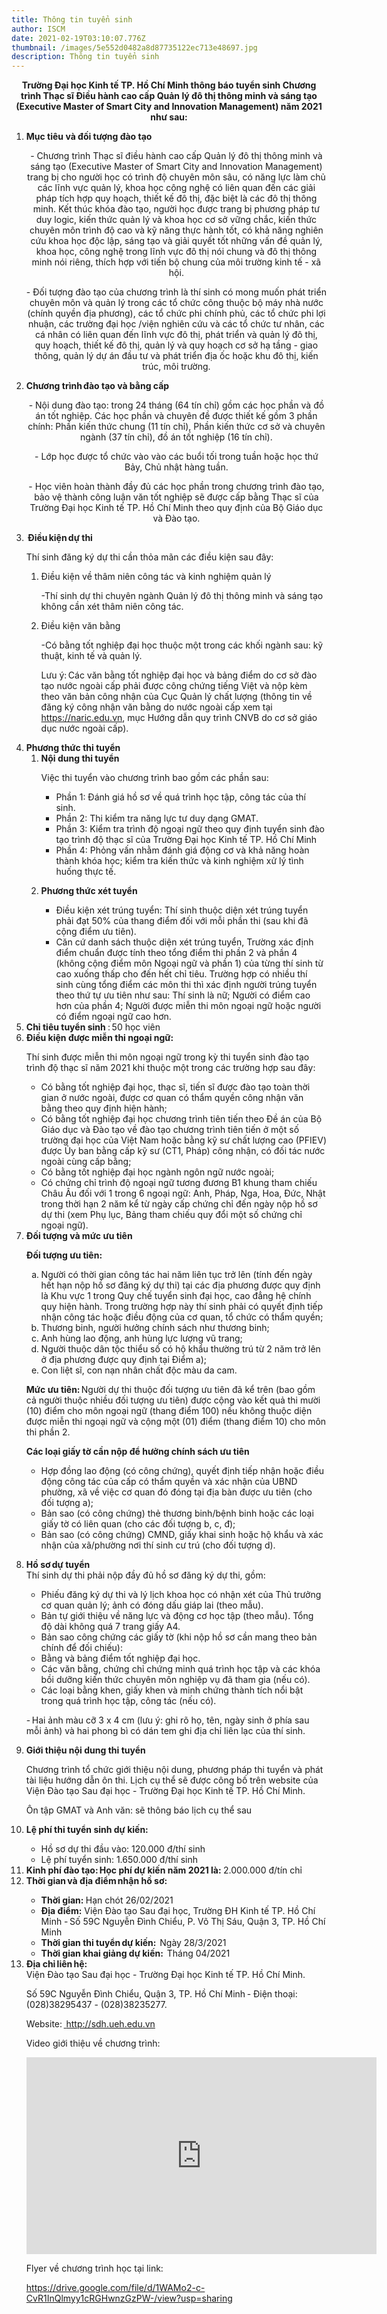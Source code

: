 ```yaml
---
title: Thông tin tuyển sinh
author: ISCM
date: 2021-02-19T03:10:07.776Z
thumbnail: /images/5e552d0482a8d87735122ec713e48697.jpg
description: Thông tin tuyển sinh
---
```

<p align="center"> 
<b>Trường Đại học Kinh tế TP. Hồ Chí Minh thông báo tuyển sinh Chương trình Thạc sĩ Điều hành cao cấp Quản lý đô thị thông minh và sáng tạo (Executive Master of Smart City and Innovation Management) năm 2021 như sau: </b>
<ol>
  <li><strong> Mục tiêu và đối tượng đào tạo  </strong></li>
<p align='center'>- Chương trình Thạc sĩ điều hành cao cấp Quản lý đô thị thông minh và sáng tạo (Executive Master of Smart City and Innovation Management) trang bị cho người học có trình độ chuyên môn sâu, có năng lực làm chủ các lĩnh vực quản lý, khoa học công nghệ có liên quan đến các giải pháp tích hợp quy hoạch, thiết kế đô thị, đặc biệt là các đô thị thông minh. Kết thúc khóa đào tạo, người học được trang bị phương pháp tư duy logic, kiến thức quản lý và khoa học cơ sở vững chắc, kiến thức chuyên môn trình độ cao và kỹ năng thực hành tốt, có khả năng nghiên cứu khoa học độc lập, sáng tạo và giải quyết tốt những vấn đề quản lý, khoa học, công nghệ trong lĩnh vực đô thị nói chung và đô thị thông minh nói riêng, thích hợp với tiến bộ chung của môi trường kinh tế - xã hội. </p>

<p align='center'> - Đối tượng đào tạo của chương trình là thí sinh có mong muốn phát triển chuyên môn và quản lý trong các tổ chức công thuộc bộ máy nhà nước (chính quyền địa phương), các tổ chức phi chính phủ, các tổ chức phi lợi nhuận, các trường đại học /viện nghiên cứu và các tổ chức tư nhân, các cá nhân có liên quan đến lĩnh vực đô thị, phát triển và quản lý đô thị, quy hoạch, thiết kế đô thị, quản lý và quy hoạch cơ sở hạ tầng - giao thông, quản lý dự án đầu tư và phát triển địa ốc hoặc khu đô thị, kiến trúc, môi trường. </p>

<li><strong>Chương trình đào tạo và bằng cấp</strong></li>

<p align='center'>- Nội dung đào tạo: trong 24 tháng (64 tín chỉ) gồm các học phần và đồ án tốt nghiệp. Các học phần và chuyên đề được thiết kế gồm 3 phần chính: Phần kiến thức chung (11 tín chỉ), Phần kiến thức cơ sở và chuyên ngành (37 tín chỉ), đồ án tốt nghiệp (16 tín chỉ). 
</p>

<p align='center'>- Lớp học được tổ chức vào vào các buổi tối trong tuần hoặc học thứ Bảy, Chủ nhật hàng tuần. </p>

<p align='center'>- Học viên hoàn thành đầy đủ các học phần trong chương trình đào tạo, bảo vệ thành công luận văn tốt nghiệp sẽ được cấp bằng Thạc sĩ của Trường Đại học Kinh tế TP. Hồ Chí Minh theo quy định của Bộ Giáo dục và Đào tạo. </p>

<li> <strong> Điều kiện dự thi </strong>

Thí sinh đăng ký dự thi cần thỏa mãn các điều kiện sau đây:

<ol>
<li>Điều kiện về thâm niên công tác và kinh nghiệm quản lý </li> 
</li>

<dl>-Thí sinh dự thi chuyên ngành Quản lý đô thị thông minh và sáng tạo không cần xét thâm niên công tác. 
</dl>

<li> Điều kiện văn bằng 
</li>

<dl>-Có bằng tốt nghiệp đại học thuộc một trong các khối ngành sau: kỹ thuật, kinh tế và quản lý. 
</dl>

<dl>Lưu ý: Các văn bằng tốt nghiệp đại học và bảng điểm do cơ sở đào tạo nước ngoài cấp phải được công chứng tiếng Việt và nộp kèm theo văn bản công nhận của Cục Quản lý chất lượng (thông tin về đăng ký công nhận văn bằng do nước ngoài cấp xem tại <a href="https://naric.edu.vn">https://naric.edu.vn</a>, mục Hướng dẫn quy trình CNVB do cơ sở giáo dục nước ngoài cấp). 
</dl>
</ol>

<li> <strong>Phương thức thi tuyển</strong>

<ol> <li> <strong>Nội dung thi tuyển</strong> 
</li>

<dl> Việc thi tuyển vào chương trình bao gồm các phần sau:

* Phần 1: Đánh giá hồ sơ về quá trình học tập, công tác của thí sinh.
* Phần 2: Thi kiểm tra năng lực tư duy dạng GMAT.
* Phần 3: Kiểm tra trình độ ngoại ngữ theo quy định tuyển sinh đào tạo trình độ thạc sĩ của Trường Đại học Kinh tế TP. Hồ Chí Minh
* Phần 4: Phỏng vấn nhằm đánh giá động cơ và khả năng hoàn thành khóa học; kiểm tra kiến thức và kinh nghiệm xử lý tình huống thực tế.

</dl>

<li> <strong> Phương thức xét tuyển </strong> </li>

* Điều kiện xét trúng tuyển: Thí sinh thuộc diện xét trúng tuyển phải đạt 50% của thang điểm đối với mỗi phần thi (sau khi đã cộng điểm ưu tiên).
* Căn cứ danh sách thuộc diện xét trúng tuyển, Trường xác định điểm chuẩn được tính theo tổng điểm thi phần 2 và phần 4 (không cộng điểm môn Ngoại ngữ và phần 1) của từng thí sinh từ cao xuống thấp cho đến hết chỉ tiêu. Trường hợp có nhiều thí sinh cùng tổng điểm các môn thi thì xác định người trúng tuyển theo thứ tự ưu tiên như sau: Thí sinh là nữ; Người có điểm cao hơn của phần 4; Người được miễn thi môn ngoại ngữ hoặc người có điểm ngoại ngữ cao hơn.

</ol>

<li> <strong> Chỉ tiêu tuyển sinh </strong> : 50 học viên </li>

<li> <strong> Điều kiện được miễn thi ngoại ngữ:</strong>

Thí sinh được miễn thi môn ngoại ngữ trong kỳ thi tuyển sinh đào tạo trình độ thạc sĩ năm 2021 khi thuộc một trong các trường hợp sau đây:

* Có bằng tốt nghiệp đại học, thạc sĩ, tiến sĩ được đào tạo toàn thời gian ở nước ngoài, được cơ quan có thẩm quyền công nhận văn bằng theo quy định hiện hành;
* Có bằng tốt nghiệp đại học chương trình tiên tiến theo Đề án của Bộ Giáo dục và Đào tạo về đào tạo chương trình tiên tiến ở một số trường đại học của Việt Nam hoặc bằng kỹ sư chất lượng cao (PFIEV) được Ủy ban bằng cấp kỹ sư (CT1, Pháp) công nhận, có đối tác nước ngoài cùng cấp bằng;
* Có bằng tốt nghiệp đại học ngành ngôn ngữ nước ngoài;
* Có chứng chỉ trình độ ngoại ngữ tương đương B1 khung tham chiếu Châu Âu đối với 1 trong 6 ngoại ngữ: Anh, Pháp, Nga, Hoa, Đức, Nhật trong thời hạn 2 năm kể từ ngày cấp chứng chỉ đến ngày nộp hồ sơ dự thi (xem Phụ lục, Bảng tham chiếu quy đổi một số chứng chỉ ngoại ngữ).

</li>
<li><strong> Đối tượng và mức ưu tiên </strong>
<dl><strong>
Đối tượng ưu tiên:</strong> 
<dl>

<ol type='a'>
<li>Người có thời gian công tác hai năm liên tục trở lên (tính đến ngày hết hạn nộp hồ sơ đăng ký dự thi) tại các địa phương được quy định là Khu vực 1 trong Quy chế tuyển sinh đại học, cao đẳng hệ chính quy hiện hành. Trong trường hợp này thí sinh phải có quyết định tiếp nhận công tác hoặc điều động của cơ quan, tổ chức có thẩm quyền;  
</li>

<li>Thương binh, người hưởng chính sách như thương binh; 
</li>

<li> Anh hùng lao động, anh hùng lực lượng vũ trang; 
</li>

<li>Người thuộc dân tộc thiểu số có hộ khẩu thường trú từ 2 năm trở lên ở địa phương được quy định tại Điểm a); </li>

<li>Con liệt sĩ, con nạn nhân chất độc màu da cam.</li>
</ol>

<dl> <strong>Mức ưu tiên: </strong>Người dự thi thuộc đối tượng ưu tiên đã kể trên (bao gồm cả người thuộc nhiều đối tượng ưu tiên) được cộng vào kết quả thi mười (10) điểm cho môn ngoại ngữ (thang điểm 100) nếu không thuộc diện được miễn thi ngoại ngữ và cộng một (01) điểm (thang điểm 10) cho môn thi phần 2. 
</dl>

<dl> <strong>Các loại giấy tờ cần nộp để hưởng chính sách ưu tiên </strong></dl>

<ul> 
<li>Hợp đồng lao động (có công chứng), quyết định tiếp nhận hoặc điều động công tác của cấp có thẩm quyền và xác nhận của UBND phường, xã về việc cơ quan đó đóng tại địa bàn được ưu tiên (cho đối tượng a); 
</li>

<li>Bản sao (có công chứng) thẻ thương binh/bệnh binh hoặc các loại giấy tờ có liên quan (cho các đối tượng b, c, đ); 
</li>

<li>Bản sao (có công chứng) CMND, giấy khai sinh hoặc hộ khẩu và xác nhận của xã/phường nơi thí sinh cư trú (cho đối tượng d).</li>
</ul>
</li>

<li> <strong>Hồ sơ dự tuyển 
</strong> </li

Thí sinh dự thi phải nộp đầy đủ hồ sơ đăng ký dự thi, gồm:

* Phiếu đăng ký dự thi và lý lịch khoa học có nhận xét của Thủ trưởng cơ quan quản lý; ảnh có đóng dấu giáp lai (theo mẫu).
* Bản tự giới thiệu về năng lực và động cơ học tập (theo mẫu). Tổng độ dài không quá 7 trang giấy A4.
* Bản sao công chứng các giấy tờ (khi nộp hồ sơ cần mang theo bản chính để đối chiếu):
* Bằng và bảng điểm tốt nghiệp đại học.
* Các văn bằng, chứng chỉ chứng minh quá trình học tập và các khóa bồi dưỡng kiến thức chuyên môn nghiệp vụ đã tham gia (nếu có).
* Các loại bằng khen, giấy khen và minh chứng thành tích nổi bật trong quá trình học tập, công tác (nếu có).

\- Hai ảnh màu cỡ 3 x 4 cm (lưu ý: ghi rõ họ, tên, ngày sinh ở phía sau mỗi ảnh) và hai phong bì có dán tem ghi địa chỉ liên lạc của thí sinh.

<li> <strong>Giới thiệu nội dung thi tuyển</strong> </li>

<dl>Chương trình tổ chức giới thiệu nội dung, phương pháp thi tuyển và phát tài liệu hướng dẫn ôn thi. Lịch cụ thể sẽ được công bố trên website của Viện Đào tạo Sau đại học - Trường Đại học Kinh tế TP. Hồ Chí Minh.

Ôn tập GMAT và Anh văn: sẽ thông báo lịch cụ thể sau

</dl>

<li> <strong>Lệ phí thi tuyển sinh dự kiến: </strong> </li>

* Hồ sơ dự thi đầu vào: 120.000 đ/thí sinh
* Lệ phí tuyển sinh: 1.650.000 đ/thí sinh

<li> <strong> Kinh phí đào tạo: Học phí dự kiến năm 2021 là: </strong>2.000.000 đ/tín chỉ </li>

<li><strong> Thời gian và địa điểm nhận hồ sơ:</strong></li>
<ul> 
<li><strong>Thời gian: </strong>
Hạn chót 26/02/2021 
</li>
<li><strong>Địa điểm:</strong> Viện Đào tạo Sau đại học, Trường ĐH Kinh tế TP. Hồ Chí Minh - Số 59C Nguyễn Đình Chiểu, P. Võ Thị Sáu, Quận 3, TP. Hồ Chí Minh</li>

<li><strong>Thời gian thi tuyển dự kiến: </strong> Ngày 28/3/2021</li>

<li><strong>Thời gian khai giảng dự kiến: 
</strong> Tháng 04/2021</li>
</ul>

<li><strong>Địa chỉ liên hệ: </strong> 
</li>Viện Đào tạo Sau đại học - Trường Đại học Kinh tế TP. Hồ Chí Minh.

Số 59C Nguyễn Đình Chiểu, Quận 3, TP. Hồ Chí Minh - Điện thoại: (028)38295437 - (028)38235277.

Website: <a href="http://sdh.ueh.edu.vn"> http://sdh.ueh.edu.vn</a>

Video giới thiệu về chương trình:

<iframe width="560" height="315" src="https://www.youtube.com/embed/NrtYcJBrxaU" frameborder="0" allow="accelerometer; autoplay; clipboard-write; encrypted-media; gyroscope; picture-in-picture" allowfullscreen></iframe>

Flyer về chương trình học tại link:

<a href="https://drive.google.com/file/d/1WAMo2-c-CvR1InQlmyy1cRGHwnzGzPW-/view?usp=sharing">https://drive.google.com/file/d/1WAMo2-c-CvR1InQlmyy1cRGHwnzGzPW-/view?usp=sharing</a>

</ol> 
</p>